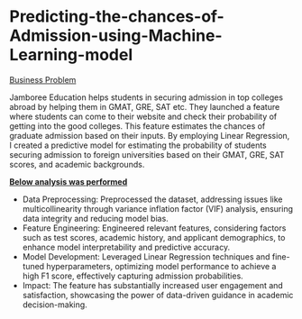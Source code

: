 # Predicting-the-chances-of-Admission-using-Machine-Learning-model

<u>Business Problem</u><p>
Jamboree Education helps students in securing admission in top colleges abroad by helping them in GMAT, GRE, SAT etc. They  launched a feature where students can come to their website and check their probability of getting into the good colleges. This feature estimates the chances of graduate admission based on their inputs. By employing Linear Regression, I created a predictive model for estimating the probability of students securing admission to foreign universities based on their GMAT, GRE, SAT scores, and academic backgrounds.<p>

<b><u>Below analysis was performed</u></b><p>
<ul>
<li>Data Preprocessing:  Preprocessed the dataset, addressing issues like multicollinearity through variance inflation factor (VIF) analysis, ensuring data integrity and reducing model bias.</li>
<li>Feature Engineering:  Engineered relevant features, considering factors such as test scores, academic history, and applicant demographics, to enhance model interpretability and predictive accuracy.</li>
<li>Model Development: Leveraged Linear Regression techniques and fine-tuned hyperparameters, optimizing model performance to achieve a high F1 score, effectively capturing admission probabilities.</li>
<li>Impact: The feature has substantially increased user engagement and satisfaction, showcasing the power of data-driven guidance in academic decision-making.</li>
</ul>

